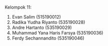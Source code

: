 Kelompok 11:
1. Evan Salim (515190012)
2. Radika Yudha Riyanto (535190028)
3. Andre Hartanto (535190029)
4. Muhammad Yana Haris Farsya (535190036)
5. Ferdy Sechannandito (535190046)
